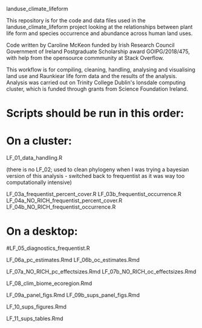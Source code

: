 landuse_climate_lifeform

This repository is for the code and data files used in the landuse_climate_lifeform project looking at the relationships between plant life form and species occurrence and abundance across human land uses.

Code written by Caroline McKeon funded by Irish Research Council Government of Ireland Postgraduate Scholarship award GOIPG/2018/475, with help from the opensource commmunity at Stack Overflow. 

This workflow is for compiling, cleaning, handling, analysing and visualising land use and Raunkiear life form data and the results of the analysis.
Analysis was carried out on Trinity College Dublin's lonsdale computing cluster, which is funded through grants from Science Foundation Ireland. 


# Scripts should be run in this order:

# On a cluster:

LF_01_data_handling.R

(there is no LF_02; used to clean phylogeny when I was trying a bayesian version of this analysis - switched back to frequentist as it was way too computationally intensive)

LF_03a_frequentist_percent_cover.R
LF_03b_frequentist_occurrence.R
LF_04a_NO_RICH_frequentist_percent_cover.R
LF_04b_NO_RICH_frequentist_occurrence.R

# On a desktop: 

#LF_05_diagnostics_frequentist.R

LF_06a_pc_estimates.Rmd
LF_06b_oc_estimates.Rmd

LF_07a_NO_RICH_pc_effectsizes.Rmd
LF_07b_NO_RICH_oc_effectsizes.Rmd

LF_08_clim_biome_ecoregion.Rmd

LF_09a_panel_figs.Rmd
LF_09b_sups_panel_figs.Rmd

LF_10_sups_figures.Rmd

LF_11_sups_tables.Rmd


